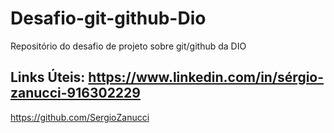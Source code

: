 # Desafio-git-github-Dio
Repositório do desafio de projeto sobre  git/github da DIO


## Links Úteis: https://www.linkedin.com/in/sérgio-zanucci-916302229
https://github.com/SergioZanucci
